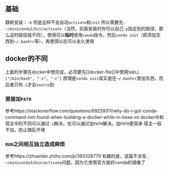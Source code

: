 ## 基础
静默安装：`-b`
但是这样不会自动`activate`和`init`
所以需要先`. ~/miniconda3/bin/activate`（当然，前面安装时你可以自己`-p`指定别的路径，那么这时路径就不同），使得可以**临时**使用`conda`指令，然后`conda init`（即添加东西到`~/.bashrc`等），再使得以后可以永久使用
## docker的不同
上面的步骤在docker中想完成，必须要先[[docker-file]]中使用`SHELL ["/bin/bash", "-i", "-c"]`
原理是`conda init`其实是在`~/.bashrc`里加东西，而后者只有`-i`才会`source`到
### 直接加`PATH`
参考https://stackoverflow.com/questions/69259311/why-do-i-got-conda-command-not-found-when-building-a-docker-while-in-base-im
docker中和宿主中的不同可以通过`-i`解决，也可以通过加`PATH`解决。加`PATH`更简单
宿主一般不加，防止搞乱环境
### `RUN`之间相互独立造成麻烦
参考https://zhuanlan.zhihu.com/p/393326779
有趣的是，该篇不涉及`. ~/miniconda3/bin/activate`问题，因为它使用官方装好conda的镜像了